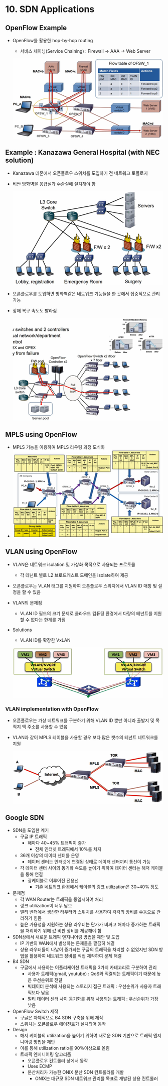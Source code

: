 # 10. SDN Applications

## OpenFlow Example

- OpenFlow를 활용한 hop-by-hop routing

  - 서비스 체이닝(Service Chaining) : Firewall -> AAA -> Web Server

  ![image-20210214155700576](images/image-20210214155700576.png)



## Example : Kanazawa General Hospital (with NEC solution)

- Kanazawa 데몬에서 오픈플로우 스위치를 도입하기 전 네트워크 토폴로지

- 비싼 방화벽을 응급실과 수술실에 설치해야 함

  ![image-20210214155929922](images/image-20210214155929922.png)

- 오픈플로우를 도입하면 방화벽같은 네트워크 기능들을 한 곳에서 집중적으로 관리 가능

- 장애 복구 속도도 빨라짐

  ![image-20210214160044865](images/image-20210214160044865.png)



## MPLS using OpenFlow

- MPLS 기능을 이용하여 MPLS 라우팅 과정 도식화
- ![image-20210214160347764](images/image-20210214160347764.png)



## VLAN using OpenFlow

- VLAN은 네트워크 isolation 및 가상화 목적으로 사용되는 프로토콜

  - 각 테넌트 별로 L2 브로드캐스트 도메인을 isolate하여 제공

- 오픈플로우는 VLAN 태그를 지원하여 오픈플로우 스위치에서 VLAN ID 매칭 및 설정을 할 수 있음

- VLAN의 문제점

  - VLAN ID 필드의 크기 문제로 클라우드 컴퓨팅 환경에서 다량의 테넌트를 지원할 수 없다는 한계를 가짐

- Solutions

  - VLAN ID를 확장한 VxLAN

  ![image-20210214160748191](images/image-20210214160748191.png)



### VLAN implementation with OpenFlow

- 오픈플로우는 가상 네트워크를 구분하기 위해 VLAN ID 뿐만 아니라 출발지 및 목적지 맥 주소를 사용할 수 있음

- VLAN과 같이 MPLS 레이블을 사용할 경우 보다 많은 갯수의 테넌트 네트워크를 지원

  ![image-20210214160959261](images/image-20210214160959261.png)



## Google SDN

- SDN을 도입한 계기
  - 구글 IP  트래픽
    - 해마다 40~45% 트래픽이 증가
      - 전체 인터넷 트래픽에서 10%를 차지
  - 36개 이상의 데이터 센터를 운영
    - 데이터 센터는 인터넷에 연결된 상태로 데이터 센터끼리 통신이 가능
  - 각 데이터 센터 사이의 동기화 속도를 높이기 위하여 데이터 센터는 해저 케이블을 통해 연결
    - 광케이블로 이루어진 전용선
      - 기존 네트워크 환경에서 케이블의 링크 utilization은 30~40% 정도 
- 문제점
  - 각 WAN Router는 트래픽을 동일시하여 처리
  - 링크 utilization이 너무 낮으
  - 멀티 벤더에서 생산한 라우터와 스위치를 사용하여 각각의 장비를 수동으로 관리하기 힘듬
  - 높은 가용성을 지원하는 상용 라우터는 단가가 비싸고 해마다 증가하는 트래픽을 처리하기 위해 값 비싼 장비를 제공해야 함
- SDN상에서 새로운 트래픽 엔지니어링 방법을 제안 및  도입
  - IP 기반의 WAN에서 발생하는 문제들을 깔끔히 해결
  - 상용 라우터들이 나날이 증가되는 구글의 트래픽을 처리할 수 없었지만 SDN 방법을 활용하여 네트워크 장비를 직접 제작하여 문제 해결
- B4 SDN
  - 구글에서 사용하는 어플리케이션 트래픽을 3가지 카테고리로 구분하여 관리
    - 사용자 트래픽(gmail, youtube) : QoS와 직결되는 트래픽이기 때문에 높은 우선순위로 전달
    - 빅데이터 분석에 사용되는 스토리지 접근 트래픽 : 우선순위가 사용자 트래픽보다 낮음
    - 멀티 데이터 센터 사이 동기화를 위해 사용되는 트래픽 : 우선순위가 가장 낮음
- OpenFlow Switch 제작
  - 구글은 자체적으로 B4 SDN 구축을 위해 제작
  - 스위치는 오픈플로우 에이전트가 설치되어 동작
- Design
  - 해저 케이블의 utilization을 높이기 위하여 새로운 SDN 기반으로 트래픽 엔지니어링 방법을 제안
  - 이를 통해 utilization ratio를 90%이상으로 올림
  - 트래픽 엔지니어링 알고리즘
    - 오픈플로우 컨트롤러 상에서 동작
    - Uses ECMP
    - 분산처리가 가능한 ONIX 분산 SDN 컨트롤러를 개발
      - ONIX는 대규모 SDN 네트워크 관리를 목표로 개발된 상용 컨트롤러